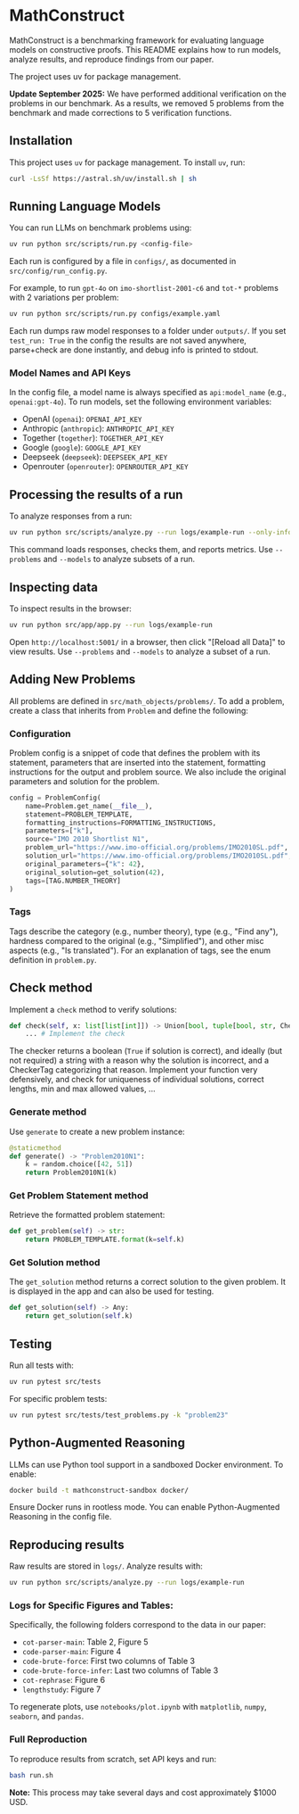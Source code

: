 # MathConstruct

MathConstruct is a benchmarking framework for evaluating language models on constructive proofs. This README explains how to run models, analyze results, and reproduce findings from our paper.

The project uses uv for package management.

**Update September 2025:** We have performed additional verification on the problems in our benchmark. As a results, we removed 5 problems from the benchmark and made corrections to 5 verification functions.

## Installation

This project uses `uv` for package management. To install `uv`, run:
```bash
curl -LsSf https://astral.sh/uv/install.sh | sh
```

## Running Language Models

You can run LLMs on benchmark problems using:
```bash
uv run python src/scripts/run.py <config-file>
```

Each run is configured by a file in `configs/`, as documented in `src/config/run_config.py`.

For example, to run `gpt-4o` on `imo-shortlist-2001-c6` and `tot-*` problems with 2 variations per problem:
```bash
uv run python src/scripts/run.py configs/example.yaml
```

Each run dumps raw model responses to a folder under `outputs/`. If you set `test_run: True` in the config the results are not saved anywhere, parse+check are done instantly, and debug info is printed to stdout.

### Model Names and API Keys
In the config file, a model name is always specified as `api:model_name` (e.g., `openai:gpt-4o`). To run models, set the following environment variables:
- OpenAI (`openai`): `OPENAI_API_KEY`
- Anthropic (`anthropic`): `ANTHROPIC_API_KEY`
- Together (`together`): `TOGETHER_API_KEY`
- Google (`google`): `GOOGLE_API_KEY`
- Deepseek (`deepseek`): `DEEPSEEK_API_KEY`
- Openrouter (`openrouter`): `OPENROUTER_API_KEY`

## Processing the results of a run 

To analyze responses from a run:
```bash
uv run python src/scripts/analyze.py --run logs/example-run --only-info
```
This command loads responses, checks them, and reports metrics. Use `--problems` and `--models` to analyze subsets of a run.

## Inspecting data

To inspect results in the browser:
```bash
uv run python src/app/app.py --run logs/example-run
```
Open `http://localhost:5001/` in a browser, then click "[Reload all Data]" to view results. Use `--problems` and `--models` to analyze a subset of a run.

## Adding New Problems

All problems are defined in `src/math_objects/problems/`. To add a problem, create a class that inherits from `Problem` and define the following:

### Configuration

Problem config is a snippet of code that defines the problem with its statement, parameters that are inserted into the statement, formatting instructions for the output and problem source. We also include the original parameters and solution for the problem.

```python
config = ProblemConfig(
    name=Problem.get_name(__file__),
    statement=PROBLEM_TEMPLATE,
    formatting_instructions=FORMATTING_INSTRUCTIONS,
    parameters=["k"],
    source="IMO 2010 Shortlist N1",
    problem_url="https://www.imo-official.org/problems/IMO2010SL.pdf",
    solution_url="https://www.imo-official.org/problems/IMO2010SL.pdf",
    original_parameters={"k": 42},
    original_solution=get_solution(42),
    tags=[TAG.NUMBER_THEORY]
)
```

### Tags 
Tags describe the category (e.g., number theory), type (e.g., "Find any"), hardness compared to the original (e.g., "Simplified"), and other misc aspects (e.g., "Is translated"). For an explanation of tags, see the enum definition in `problem.py`. 

## Check method

Implement a `check` method to verify solutions:
```python
def check(self, x: list[list[int]]) -> Union[bool, tuple[bool, str, CheckerTag]]:
    ... # Implement the check
```
The checker returns a boolean (`True` if solution is correct), and ideally (but not required) a string with a reason why the solution is incorrect, and a CheckerTag categorizing that reason. Implement your function very defensively, and check for uniqueness of individual solutions, correct lengths, min and max allowed values, ...

### Generate method

Use `generate` to create a new problem instance:
```python
@staticmethod
def generate() -> "Problem2010N1":
    k = random.choice([42, 51])
    return Problem2010N1(k)
```

### Get Problem Statement method

Retrieve the formatted problem statement:
```python
def get_problem(self) -> str:
    return PROBLEM_TEMPLATE.format(k=self.k)
```

### Get Solution method

The `get_solution` method returns a correct solution to the given problem. It is displayed in the app and can also be used for testing.
```python
def get_solution(self) -> Any:
    return get_solution(self.k)
```

## Testing

Run all tests with:
```bash
uv run pytest src/tests
```
For specific problem tests:
```bash
uv run pytest src/tests/test_problems.py -k "problem23"
```

## Python-Augmented Reasoning
LLMs can use Python tool support in a sandboxed Docker environment. To enable:
```bash
docker build -t mathconstruct-sandbox docker/
```
Ensure Docker runs in rootless mode. You can enable Python-Augmented Reasoning in the config file.

## Reproducing results
Raw results are stored in `logs/`. Analyze results with:
```bash
uv run python src/scripts/analyze.py --run logs/example-run
```

### Logs for Specific Figures and Tables:
Specifically, the following folders correspond to the data in our paper:
- `cot-parser-main`: Table 2, Figure 5
- `code-parser-main`: Figure 4
- `code-brute-force`: First two columns of Table 3
- `code-brute-force-infer`: Last two columns of Table 3
- `cot-rephrase`: Figure 6
- `lengthstudy`: Figure 7

To regenerate plots, use `notebooks/plot.ipynb` with `matplotlib`, `numpy`, `seaborn`, and `pandas`.

### Full Reproduction
To reproduce results from scratch, set API keys and run:
```bash
bash run.sh
```
**Note:** This process may take several days and cost approximately $1000 USD.